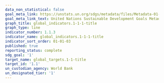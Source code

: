 ```yaml
---
data_non_statistical: false
goal_meta_link: https://unstats.un.org/sdgs/metadata/files/Metadata-01-01-01a.pdf
goal_meta_link_text: United Nations Sustainable Development Goals Metadata (pdf 894kB)
graph_title: global_indicators.1-1-1-title
graph_type: line
indicator_number: 1.1.3
indicator_name: global_indicators.1-1-1-title
indicator_sort_order: 01-01-03
published: true
reporting_status: complete
sdg_goal: '1'
target_name: global_targets.1-1-title
target_id: '1.1'
un_custodian_agency: World Bank
un_designated_tier: '1'
---
```

